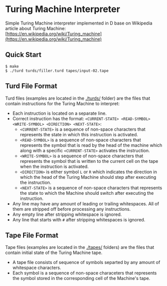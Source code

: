 # Turing Machine Interpreter

Simple Turing Machine interpreter implemented in D base on Wikipedia article about Turing Machine: [https://en.wikipedia.org/wiki/Turing_machine](https://en.wikipedia.org/wiki/Turing_machine)

## Quick Start

```console
$ make
$ ./turd turds/filler.turd tapes/input-02.tape
```

## Turd File Format

Turd files (examples are located in the [./turds/](./turds/) folder) are the files that contain instructions for the Turing Machine to interpret:

- Each instruction is located on a separate line.
- Correct instruction has the format: `<CURRENT-STATE> <READ-SYMBOL> <WRITE-SYMBOL> <DIRECTION> <NEXT-STATE>`:
  - `<CURRENT-STATE>` is a sequence of non-space characters that represents the state in which this instruction is activated.
  - `<READ-SYMBOL>` is a sequence of non-space characters that represents the symbol that is read by the head of the machine which along with a specific `<CURRENT-STATE>` activates the instruction.
  - `<WRITE-SYMBOL>` is a sequence of non-space characters that represents the symbol that is written to the current cell on the tape when the instruction is activated.
  - `<DIRECTION>` is either symbol `L` or `R` which indicates the direction in which the head of the Turing Machine should step after executing the instruction.
  - `<NEXT-STATE>` is a sequence of non-space characters that represents the state to which the Machine should switch after executing the instruction.
- Any line may have any amount of leading or trailing whitespaces. All of them are stripped off before processing any instructions.
- Any empty line after stripping whitespace is ignored.
- Any line that starts with `#` after stripping whitespaces is ignored.

## Tape File Format

Tape files (examples are located in the [./tapes/](./tapes/) folders) are the files that contain initial state of the Turing Machine tape.

- A tape file consists of sequence of symbols separted by any amount of whitespace characters.
- Each symbol is a sequence of non-space characeters that represents the symbol stored in the corresponding cell of the Machine's tape.
